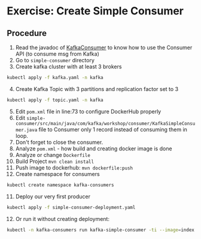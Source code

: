 # Exercise: Create Simple Consumer

## Procedure

1. Read the javadoc of [KafkaConsumer](https://kafka.apache.org/22/javadoc/org/apache/kafka/clients/consumer/KafkaConsumer.html) to know how to use the Consumer API (to consume msg from Kafka)
2. Go to `simple-consumer` directory
3. Create kafka cluster with at least 3 brokers

```sh
kubectl apply -f kafka.yaml -n kafka
```

4. Create Kafka Topic with 3 partitions and replication factor set to 3

```sh
kubectl apply -f topic.yaml -n kafka
```

5. Edit `pom.xml` file in line:73 to configure DockerHub properly
6. Edit `simple-consumer/src/main/java/com/kafka/workshop/consumer/KafkaSimpleConsumer.java` file to Consumer only 1 record instead of consuming them in loop.
7. Don't forget to close the consumer.
8. Analyze `pom.xml` - how build and creating docker image is done
9. Analyze or change `Dockerfile`
10. Build Project `mvn clean install`
11. Push image to dockerhub: `mvn dockerfile:push`
12. Create namespace for consumers

```sh
kubectl create namespace kafka-consumers
```

11. Deploy our very first producer

```sh
kubectl apply -f simple-consumer-deployment.yaml
```

12. Or run it without creating deployment:

```sh
kubectl -n kafka-consumers run kafka-simple-consumer -ti --image=index.docker.io/mateuszdyminski/kafka-simple-consumer:1.3 --rm=true --restart=Never --env=KAFKA_BOOTSTRAP_SERVERS=kafka-cluster-kafka-bootstrap.kafka:9092
```
